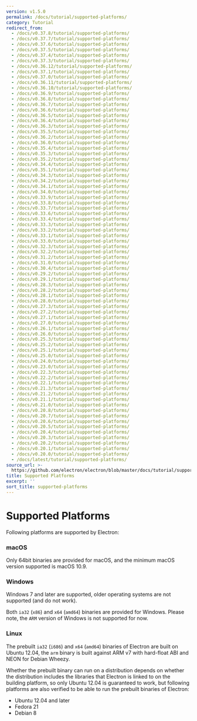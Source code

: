 ```yaml
---
version: v1.5.0
permalink: /docs/tutorial/supported-platforms/
category: Tutorial
redirect_from:
  - /docs/v0.37.8/tutorial/supported-platforms/
  - /docs/v0.37.7/tutorial/supported-platforms/
  - /docs/v0.37.6/tutorial/supported-platforms/
  - /docs/v0.37.5/tutorial/supported-platforms/
  - /docs/v0.37.4/tutorial/supported-platforms/
  - /docs/v0.37.3/tutorial/supported-platforms/
  - /docs/v0.36.12/tutorial/supported-platforms/
  - /docs/v0.37.1/tutorial/supported-platforms/
  - /docs/v0.37.0/tutorial/supported-platforms/
  - /docs/v0.36.11/tutorial/supported-platforms/
  - /docs/v0.36.10/tutorial/supported-platforms/
  - /docs/v0.36.9/tutorial/supported-platforms/
  - /docs/v0.36.8/tutorial/supported-platforms/
  - /docs/v0.36.7/tutorial/supported-platforms/
  - /docs/v0.36.6/tutorial/supported-platforms/
  - /docs/v0.36.5/tutorial/supported-platforms/
  - /docs/v0.36.4/tutorial/supported-platforms/
  - /docs/v0.36.3/tutorial/supported-platforms/
  - /docs/v0.35.5/tutorial/supported-platforms/
  - /docs/v0.36.2/tutorial/supported-platforms/
  - /docs/v0.36.0/tutorial/supported-platforms/
  - /docs/v0.35.4/tutorial/supported-platforms/
  - /docs/v0.35.3/tutorial/supported-platforms/
  - /docs/v0.35.2/tutorial/supported-platforms/
  - /docs/v0.34.4/tutorial/supported-platforms/
  - /docs/v0.35.1/tutorial/supported-platforms/
  - /docs/v0.34.3/tutorial/supported-platforms/
  - /docs/v0.34.2/tutorial/supported-platforms/
  - /docs/v0.34.1/tutorial/supported-platforms/
  - /docs/v0.34.0/tutorial/supported-platforms/
  - /docs/v0.33.9/tutorial/supported-platforms/
  - /docs/v0.33.8/tutorial/supported-platforms/
  - /docs/v0.33.7/tutorial/supported-platforms/
  - /docs/v0.33.6/tutorial/supported-platforms/
  - /docs/v0.33.4/tutorial/supported-platforms/
  - /docs/v0.33.3/tutorial/supported-platforms/
  - /docs/v0.33.2/tutorial/supported-platforms/
  - /docs/v0.33.1/tutorial/supported-platforms/
  - /docs/v0.33.0/tutorial/supported-platforms/
  - /docs/v0.32.3/tutorial/supported-platforms/
  - /docs/v0.32.2/tutorial/supported-platforms/
  - /docs/v0.31.2/tutorial/supported-platforms/
  - /docs/v0.31.0/tutorial/supported-platforms/
  - /docs/v0.30.4/tutorial/supported-platforms/
  - /docs/v0.29.2/tutorial/supported-platforms/
  - /docs/v0.29.1/tutorial/supported-platforms/
  - /docs/v0.28.3/tutorial/supported-platforms/
  - /docs/v0.28.2/tutorial/supported-platforms/
  - /docs/v0.28.1/tutorial/supported-platforms/
  - /docs/v0.28.0/tutorial/supported-platforms/
  - /docs/v0.27.3/tutorial/supported-platforms/
  - /docs/v0.27.2/tutorial/supported-platforms/
  - /docs/v0.27.1/tutorial/supported-platforms/
  - /docs/v0.27.0/tutorial/supported-platforms/
  - /docs/v0.26.1/tutorial/supported-platforms/
  - /docs/v0.26.0/tutorial/supported-platforms/
  - /docs/v0.25.3/tutorial/supported-platforms/
  - /docs/v0.25.2/tutorial/supported-platforms/
  - /docs/v0.25.1/tutorial/supported-platforms/
  - /docs/v0.25.0/tutorial/supported-platforms/
  - /docs/v0.24.0/tutorial/supported-platforms/
  - /docs/v0.23.0/tutorial/supported-platforms/
  - /docs/v0.22.3/tutorial/supported-platforms/
  - /docs/v0.22.2/tutorial/supported-platforms/
  - /docs/v0.22.1/tutorial/supported-platforms/
  - /docs/v0.21.3/tutorial/supported-platforms/
  - /docs/v0.21.2/tutorial/supported-platforms/
  - /docs/v0.21.1/tutorial/supported-platforms/
  - /docs/v0.21.0/tutorial/supported-platforms/
  - /docs/v0.20.8/tutorial/supported-platforms/
  - /docs/v0.20.7/tutorial/supported-platforms/
  - /docs/v0.20.6/tutorial/supported-platforms/
  - /docs/v0.20.5/tutorial/supported-platforms/
  - /docs/v0.20.4/tutorial/supported-platforms/
  - /docs/v0.20.3/tutorial/supported-platforms/
  - /docs/v0.20.2/tutorial/supported-platforms/
  - /docs/v0.20.1/tutorial/supported-platforms/
  - /docs/v0.20.0/tutorial/supported-platforms/
  - /docs/latest/tutorial/supported-platforms/
source_url: >-
  https://github.com/electron/electron/blob/master/docs/tutorial/supported-platforms.md
title: Supported Platforms
excerpt: ''
sort_title: supported-platforms
---
```

# Supported Platforms

Following platforms are supported by Electron:

### macOS

Only 64bit binaries are provided for macOS, and the minimum macOS version supported is macOS 10.9.

### Windows

Windows 7 and later are supported, older operating systems are not supported (and do not work).

Both `ia32` (`x86`) and `x64` (`amd64`) binaries are provided for Windows. Please note, the `ARM` version of Windows is not supported for now.

### Linux

The prebuilt `ia32` (`i686`) and `x64` (`amd64`) binaries of Electron are built on Ubuntu 12.04, the `arm` binary is built against ARM v7 with hard-float ABI and NEON for Debian Wheezy.

Whether the prebuilt binary can run on a distribution depends on whether the distribution includes the libraries that Electron is linked to on the building platform, so only Ubuntu 12.04 is guaranteed to work, but following platforms are also verified to be able to run the prebuilt binaries of Electron:

*   Ubuntu 12.04 and later
*   Fedora 21
*   Debian 8
